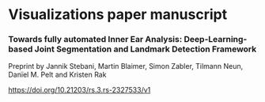 # Visualizations paper manuscript

### Towards fully automated Inner Ear Analysis: Deep-Learning-based Joint Segmentation and Landmark Detection Framework


Preprint by Jannik Stebani, Martin Blaimer, Simon Zabler, Tilmann Neun, Danïel M. Pelt and Kristen Rak


https://doi.org/10.21203/rs.3.rs-2327533/v1